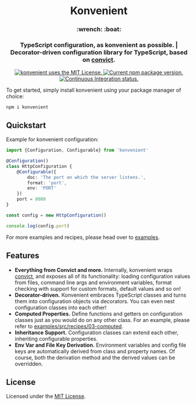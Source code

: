 <h1 align="center">
  Konvenient
</h1>

<h3 align="center">
  :wrench: :boat:
<h3>

<h3 align="center">
  TypeScript configuration, as konvenient as possible. | Decorator-driven configuration library for TypeScript, based on <a href="https://github.com/mozilla/node-convict">convict</a>.
</h3>

<p align="center">
  <a href="https://github.com/battila7/konvenient/blob/master/LICENSE">
    <img src="https://img.shields.io/github/license/battila7/konvenient" alt="konvenient uses the MIT License.">
  </a>
  <a href="https://www.npmjs.com/package/konvenient">
    <img src="https://img.shields.io/npm/v/konvenient" alt="Current npm package version.">
  </a>
  <a href="https://github.com/battila7/konvenient/actions/workflows/continuous-integration.yml">
    <img src="https://github.com/battila7/konvenient/actions/workflows/continuous-integration.yml/badge.svg" alt="Continuous Integration status.">
  </a>
</p>

To get started, simply install konvenient using your package manager of choice:

~~~~
npm i konvenient
~~~~

## Quickstart

Example for konvenient configuration:

~~~~TypeScript
import {Configuration, Configurable} from 'konvenient'

@Configuration()
class HttpConfiguration {
	@Configurable({
		doc: 'The port on which the server listens.',
		format: 'port',
		env: 'PORT'
	})
	port = 8080
}

const config = new HttpConfiguration()

console.log(config.port)
~~~~

For more examples and recipes, please head over to [examples](examples#konvenient-examples-and-recipes).

## Features

  * **Everything from Convict and more.** Internally, konvenient wraps [convict](https://github.com/mozilla/node-convict), and exposes all of its functionality: loading configuration values from files, command line args and environment variables, format checking with support for custom formats, default values and so on!
  * **Decorator-driven.** Konvenient embraces TypeScript classes and turns them into configuration objects via decorators. You can even nest configuration classes into each other!
  * **Computed Properties.** Define functions and getters on configuration classes just as you would do on any other class. For an example, please refer to [examples/src/recipes/03-computed](examples/src/recipes/03-computed/index.ts).
  * **Inheritance Support.** Configuration classes can extend each other, inheriting configurable properties.
  * **Env Var and File Key Derivation.** Environment variables and config file keys are automatically derived from class and property names. Of course, both the derivation method and the derived values can be overridden.

## License

Licensed under the [MIT License](LICENSE).


